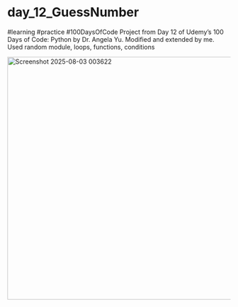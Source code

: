 # day_12_GuessNumber
#learning #practice #100DaysOfCode
Project from Day 12 of Udemy’s 100 Days of Code: Python by Dr. Angela Yu. Modified and extended by me. Used random module, loops, functions, conditions

<img width="970" height="549" alt="Screenshot 2025-08-03 003622" src="https://github.com/user-attachments/assets/e90b3573-96a7-43bc-8504-2092e05f3ade" />
